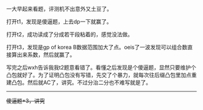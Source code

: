 一大早起来看题，评测机不出意外又土豆了。

打开t1，发现是傻逼题，上去dp一下就赢了。

打开t2，成功读成了分成若干段粘着的，感觉没法做。

打开t3，发现是gp of korea B数据范围加大了点。oeis了一波发现可以组合数直接算出来系数，然后就赢了。

写完之后wxh告诉我我t2题意看错了。看懂之后发现是个傻逼题，显然只要维护个凸包就好了。为了证明凸包没有写错，先交了个暴力，就每次往后缀凸包里加点重建凸包。然后就AC了，讲究。不过分治二分也不难写就是了。

-----

~~傻逼题*3，讲究~~